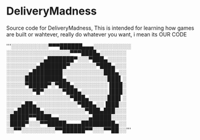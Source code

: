 # DeliveryMadness
Source code for DeliveryMadness, This is intended for learning how games are built or wahtever, really do whatever you want, i mean its OUR CODE 


'''░░░░░░░░░░▀▀▀██████▄▄▄░░░░░░░░░░
░░░░░░░░░░░░░░░░░▀▀▀████▄░░░░░░░
░░░░░░░░░░▄███████▀░░░▀███▄░░░░░
░░░░░░░░▄███████▀░░░░░░░▀███▄░░░
░░░░░░▄████████░░░░░░░░░░░███▄░░
░░░░░██████████▄░░░░░░░░░░░███▌░
░░░░░▀█████▀░▀███▄░░░░░░░░░▐███░
░░░░░░░▀█▀░░░░░▀███▄░░░░░░░▐███░
░░░░░░░░░░░░░░░░░▀███▄░░░░░███▌░
░░░░▄██▄░░░░░░░░░░░▀███▄░░▐███░░
░░▄██████▄░░░░░░░░░░░▀███▄███░░░
░█████▀▀████▄▄░░░░░░░░▄█████░░░░
░████▀░░░▀▀█████▄▄▄▄█████████▄░░
░░▀▀░░░░░░░░░▀▀██████▀▀░░░▀▀██░░'''
